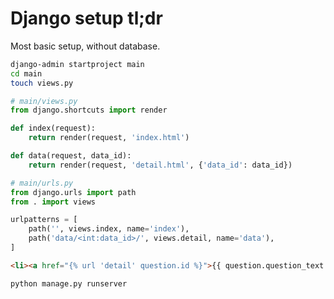 # Django setup tl;dr

Most basic setup, without database.

```bash
django-admin startproject main
cd main
touch views.py
```

```python
# main/views.py
from django.shortcuts import render

def index(request):
    return render(request, 'index.html')

def data(request, data_id):
    return render(request, 'detail.html', {'data_id': data_id})
```

```python
# main/urls.py
from django.urls import path
from . import views

urlpatterns = [
    path('', views.index, name='index'),
    path('data/<int:data_id>/', views.detail, name='data'),
]
```

```html
<li><a href="{% url 'detail' question.id %}">{{ question.question_text }}</a></li>
```

```bash
python manage.py runserver
```
